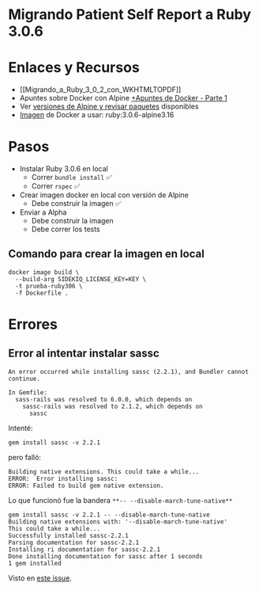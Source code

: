 # Migrando Patient Self Report a Ruby 3.0.6

# Enlaces y Recursos

- [[Migrando_a_Ruby_3_0_2_con_WKHTMLTOPDF]]
- Apuntes sobre Docker con Alpine [+Apuntes de Docker - Parte 1](https://paper.dropbox.com/doc/Apuntes-de-Docker-Parte-1-PxjQ3IeKE8xn3T4iKDpCb) 
- Ver [versiones de Alpine y revisar paquetes](https://pkgs.alpinelinux.org/packages) disponibles
- [Imagen](https://hub.docker.com/layers/library/ruby/3.0.6-alpine3.16/images/sha256-af7cefcafaab95aa3f72c579fb96941d364145c4dd620f228f59e9f628bced68?context=explore) de Docker a usar: ruby:3.0.6-alpine3.16

# Pasos

- Instalar Ruby 3.0.6 en local
    - Correr `bundle install` ✅ 
    - Correr `rspec` ✅ 
- Crear imagen docker en local con versión de Alpine
    - Debe construir la imagen ✅ 
- Enviar a Alpha
    - Debe construir la imagen
    - Debe correr los tests


## Comando para crear la imagen en local

    docker image build \
      --build-arg SIDEKIQ_LICENSE_KEY=KEY \
      -t prueba-ruby306 \
      -f Dockerfile .


# Errores

## Error al intentar instalar sassc

    An error occurred while installing sassc (2.2.1), and Bundler cannot continue.
    
    In Gemfile:
      sass-rails was resolved to 6.0.0, which depends on
        sassc-rails was resolved to 2.1.2, which depends on
          sassc

Intenté:

    gem install sassc -v 2.2.1

pero falló:

    Building native extensions. This could take a while...
    ERROR:  Error installing sassc:
    ERROR: Failed to build gem native extension.

Lo que funcionó fue la bandera  `**-- --disable-march-tune-native**`

    gem install sassc -v 2.2.1 -- --disable-march-tune-native
    Building native extensions with: '--disable-march-tune-native'
    This could take a while...
    Successfully installed sassc-2.2.1
    Parsing documentation for sassc-2.2.1
    Installing ri documentation for sassc-2.2.1
    Done installing documentation for sassc after 1 seconds
    1 gem installed

Visto en [este issue](https://github.com/sass/sassc-ruby/issues/146#issuecomment-541364174).

